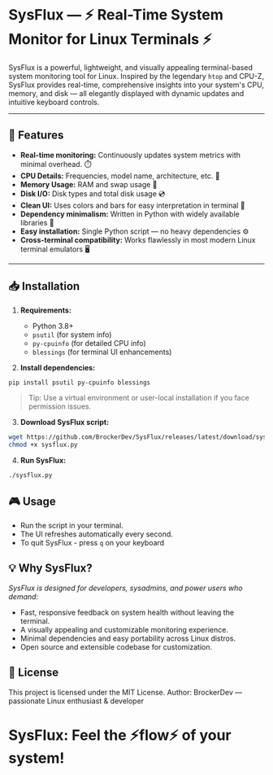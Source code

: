 # SysFlux — ⚡ Real-Time System Monitor for Linux Terminals ⚡

SysFlux is a powerful, lightweight, and visually appealing terminal-based system monitoring tool for Linux. Inspired by the legendary `htop` and CPU-Z, SysFlux provides real-time, comprehensive insights into your system's CPU, memory, and disk — all elegantly displayed with dynamic updates and intuitive keyboard controls.

---

## 🚀 Features

- **Real-time monitoring:** Continuously updates system metrics with minimal overhead. ⏱️  
- **CPU Details:** Frequencies, model name, architecture, etc. 🧠  
- **Memory Usage:** RAM and swap usage 💾  
- **Disk I/O:** Disk types and total disk usage 💿  
- **Clean UI:** Uses colors and bars for easy interpretation in terminal 🎨  
- **Dependency minimalism:** Written in Python with widely available libraries 🐍  
- **Easy installation:** Single Python script — no heavy dependencies ⚙️  
- **Cross-terminal compatibility:** Works flawlessly in most modern Linux terminal emulators 🖥️  

---

## 📥 Installation

1. **Requirements:**

   - Python 3.8+  
   - `psutil` (for system info)  
   - `py-cpuinfo` (for detailed CPU info)  
   - `blessings` (for terminal UI enhancements)  

2. **Install dependencies:**

```bash
pip install psutil py-cpuinfo blessings
```
> Tip: Use a virtual environment or user-local installation if you face permission issues.

3. **Download SysFlux script:**

```bash
wget https://github.com/BrockerDev/SysFlux/releases/latest/download/sysflux.py
chmod +x sysflux.py
```
4. **Run SysFlux:**

```bash
./sysflux.py
```

## 🎮 Usage

 - Run the script in your terminal.
 - The UI refreshes automatically every second.
 - To quit SysFlux - press `q` on your keyboard

## 💡 Why SysFlux?

*SysFlux is designed for developers, sysadmins, and power users who demand:*

 - Fast, responsive feedback on system health without leaving the terminal.
 - A visually appealing and customizable monitoring experience.
 - Minimal dependencies and easy portability across Linux distros.
 - Open source and extensible codebase for customization.

## 📜 License

This project is licensed under the MIT License.
Author: BrockerDev — passionate Linux enthusiast & developer

# SysFlux: Feel the ⚡flow⚡ of your system!

